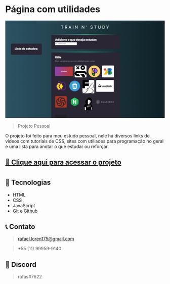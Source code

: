 # Página com utilidades

![preview](./assets/preview.png)

> Projeto Pessoal

O projeto foi feito para meu estudo pessoal, nele há diversos links de vídeos com tutoriais de CSS, sites com utiliades para programação no geral e uma lista para anotar o que estudar ou reforçar.

## [🔗 Clique aqui para acessar o projeto](https://loren175.github.io/train-n-study)

#

## 🚀 Tecnologias

- HTML
- CSS
- JavaScript
- Git e Github

## 📞 Contato

> rafael.loren175@gmail.com

> +55 (11) 99959-9140

## 👾 Discord

> rafas#7622